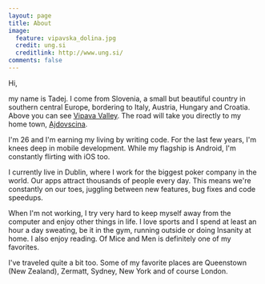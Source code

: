 ```yaml
---
layout: page
title: About
image:
  feature: vipavska_dolina.jpg
  credit: ung.si
  creditlink: http://www.ung.si/
comments: false
---
```


Hi,

my name is Tadej. I come from Slovenia, a small but beautiful country 
in southern central Europe, bordering to Italy, Austria, Hungary and Croatia. Above you can see [Vipava Valley](http://en.wikipedia.org/wiki/Vipava_Valley). The road will take you directly to my home town, [Ajdovscina](http://en.wikipedia.org/wiki/Ajdov%C5%A1%C4%8Dina).

I'm 26 and I'm earning my living by writing code. For the last few years, I'm knees deep in mobile development.
While my flagship is Android, I'm constantly flirting with iOS too. 

I currently live in Dublin, where I work for the biggest poker company in the world. Our apps attract
thousands of people every day. This means we're constantly on our toes, juggling between new features, 
bug fixes and code speedups. 

When I'm not working, I try very hard to keep myself away from the computer and enjoy other things in life. I love sports and I spend at least an hour a day sweating, be it in the gym, running outside or doing Insanity at home. I also enjoy reading. Of Mice and Men is definitely one of my favorites. 

I've traveled quite a bit too. Some of my favorite places are 
Queenstown (New Zealand), Zermatt, Sydney, New York and of course London.